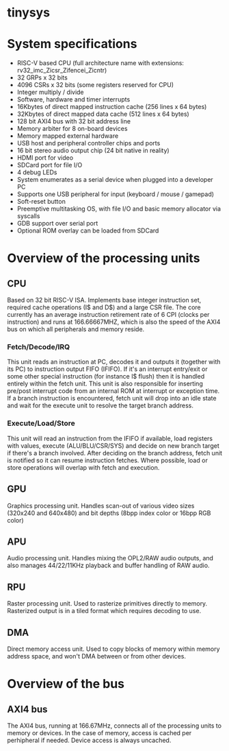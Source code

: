 # tinysys

# System specifications

- RISC-V based CPU (full architecture name with extensions: rv32_imc_Zicsr_Zifencei_Zicntr)
- 32 GRPs x 32 bits
- 4096 CSRs x 32 bits (some registers reserved for CPU)
- Integer multiply / divide
- Software, hardware and timer interrupts
- 16Kbytes of direct mapped instruction cache (256 lines x 64 bytes)
- 32Kbytes of direct mapped data cache (512 lines x 64 bytes)
- 128 bit AXI4 bus with 32 bit address line
- Memory arbiter for 8 on-board devices
- Memory mapped external hardware
- USB host and peripheral controller chips and ports
- 16 bit stereo audio output chip (24 bit native in reality)
- HDMI port for video
- SDCard port for file I/O
- 4 debug LEDs
- System enumerates as a serial device when plugged into a developer PC
- Supports one USB peripheral for input (keyboard / mouse / gamepad)
- Soft-reset button
- Preemptive multitasking OS, with file I/O and basic memory allocator via syscalls
- GDB support over serial port
- Optional ROM overlay can be loaded from SDCard

# Overview of the processing units

## CPU
Based on 32 bit RISC-V ISA. Implements base integer instruction set, required cache operations (I$ and D$) and a large CSR file.
The core currently has an average instruction retirement rate of 6 CPI (clocks per instruction) and runs at 166.66667MHZ, which
is also the speed of the AXI4 bus on which all peripherals and memory reside.

### Fetch/Decode/IRQ
This unit reads an instruction at PC, decodes it and outputs it (together with its PC) to instruction output FIFO (IFIFO). If it's an interrupt entry/exit or some other special instruction (for instance I$ flush) then it is handled entirely within the fetch unit. This unit is also responsible for inserting pre/post interrupt code from an internal ROM at interrupt or exception time. If a branch instruction is encountered, fetch unit will drop into an idle state and wait for the execute unit to resolve the target branch address.

### Execute/Load/Store
This unit will read an instruction from the IFIFO if available, load registers with values, execute (ALU/BLU/CSR/SYS) and decide on new branch target if there's a branch involved. After deciding on the branch address, fetch unit is notified so it can resume instruction fetches. Where possible, load or store operations will overlap with fetch and execution.

## GPU
Graphics processing unit. Handles scan-out of various video sizes (320x240 and 640x480) and bit depths (8bpp index color or 16bpp RGB color)

## APU
Audio processing unit. Handles mixing the OPL2/RAW audio outputs, and also manages 44/22/11KHz playback and buffer handling of RAW audio.

## RPU
Raster processing unit. Used to rasterize primitives directly to memory. Rasterized output is in a tiled format which requires decoding to use.

## DMA
Direct memory access unit. Used to copy blocks of memory within memory address space, and won't DMA between or from other devices.

# Overview of the bus

## AXI4 bus
The AXI4 bus, running at 166.67MHz, connects all of the processing units to memory or devices. In the case of memory, access is cached per perhipheral if needed. Device access is always uncached.